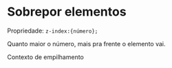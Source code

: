 # Sobrepor elementos

Propriedade:
`z-index:{número};`

Quanto maior o número, mais pra frente o elemento vai.

Contexto de empilhamento